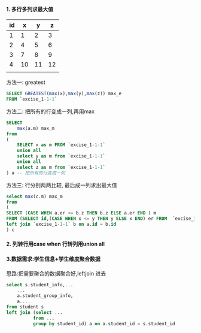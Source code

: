 

#### 1. 多行多列求最大值

| id   | x    | y    | z    |
| ---- | ---- | ---- | ---- |
| 1    | 1    | 2    | 3    |
| 2    | 4    | 5    | 6    |
| 3    | 7    | 8    | 9    |
| 4    | 10   | 11   | 12   |
|      |      |      |      |

方法一: greatest

```sql
SELECT GREATEST(max(x),max(y),max(z)) max_e
FROM `excise_1-1-1`

```

方法二: 把所有的行变成一列,再用max

```sql
SELECT 
    max(a.m) max_m
from
(
    SELECT x as m FROM `excise_1-1-1` 
    union all
    select y as m from `excise_1-1-1` 
    union all
    select z as m from `excise_1-1-1`
) a -- 把所有的行变成一列
```

方法三: 行分别两两比较, 最后成一列求出最大值

```sql
select max(c.m) max_m
from
(
SELECT (CASE WHEN a.er <= b.z THEN b.z ELSE a.er END ) m
FROM (SELECT id,(CASE WHEN x <= y THEN y ELSE x END) er FROM  `excise_1-1-1`) a
left join `excise_1-1-1` b on a.id = b.id
) c

```

#### 2. 列转行用case when 行转列用union all 

#### 3.数据需求:学生信息+学生维度聚合数据

思路:把需要聚合的数据聚合好,leftjoin 进去

```sql
select s.student_info,...
	...
	a.student_group_info,
	a....
from student s
left join (select ...
          from ...
          group by student_id) a on a.student_id = s.student_id
 
```





